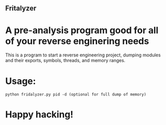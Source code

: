 ## Fritalyzer
# A pre-analysis program good for all of your reverse enginering needs

This is a program to start a reverse engineering project, dumping modules and their exports, symbols, threads, and memory ranges.

# Usage:
```python fridalyzer.py pid -d (optional for full dump of memory)```

# Happy hacking!
